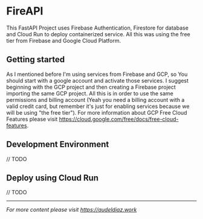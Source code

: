 # FireAPI

This FastAPI Project uses Firebase Authentication, Firestore for database and Cloud Run to deploy containerized service.
All this was using the free tier from Firebase and Google Cloud Platform.

## Getting started

As I mentioned before I'm using services from Firebase and GCP, so You should start with a google account and activate
those services. I suggest beginning with the GCP project and then creating a Firebase project importing the same GCP
project. All this is in order to use the same permissions and billing account (Yeah you need a billing account with a
valid credit card, but remember it's just for enabling services because we will be using "the free tier").
For more information about GCP Free Cloud Features please visit https://cloud.google.com/free/docs/free-cloud-features.

## Development Environment

// TODO

## Deploy using Cloud Run

// TODO

___
*For more content please visit https://audeldiaz.work*